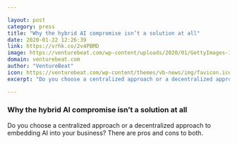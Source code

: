 ```yaml
---

layout: post
category: press
title: "Why the hybrid AI compromise isn’t a solution at all"
date: 2020-01-22 12:26:39
link: https://vrhk.co/2v4PBMD
image: https://venturebeat.com/wp-content/uploads/2020/01/GettyImages-172856538.jpg?w=1200&strip=all
domain: venturebeat.com
author: "VentureBeat"
icon: https://venturebeat.com/wp-content/themes/vb-news/img/favicon.ico
excerpt: "Do you choose a centralized approach or a decentralized approach to embedding AI into your business? There are pros and cons to both."

---
```


### Why the hybrid AI compromise isn’t a solution at all

Do you choose a centralized approach or a decentralized approach to embedding AI into your business? There are pros and cons to both.